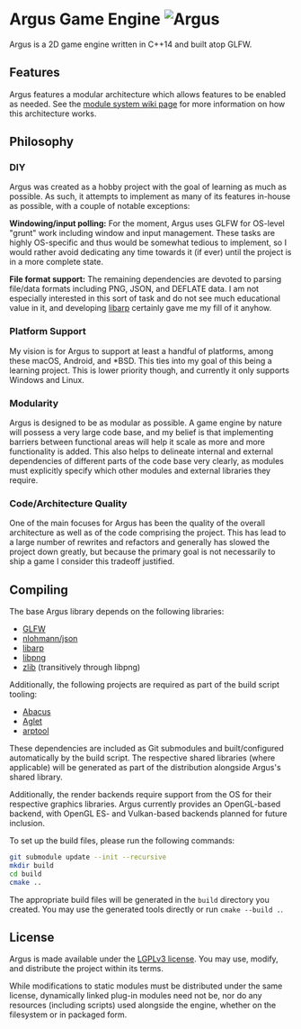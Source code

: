 # Argus Game Engine ![Argus](https://github.com/caseif/Argus/workflows/Argus/badge.svg)

Argus is a 2D game engine written in C++14 and built atop GLFW.

## Features

Argus features a modular architecture which allows features to be enabled as needed. See the
[module system wiki page](https://github.com/caseif/Argus/wiki/Module-System) for more information on how this
architecture works.

## Philosophy

### DIY

Argus was created as a hobby project with the goal of learning as much as possible. As such, it attempts to implement
as many of its features in-house as possible, with a couple of notable exceptions:

**Windowing/input polling:** For the moment, Argus uses GLFW for OS-level "grunt" work including window and input
management. These tasks are highly OS-specific and thus would be somewhat tedious to implement, so I would rather
avoid dedicating any time towards it (if ever) until the project is in a more complete state.

**File format support:** The remaining dependencies are devoted to parsing file/data formats including PNG, JSON, and
DEFLATE data. I am not especially interested in this sort of task and do not see much educational value in it, and
developing [libarp](https://github.com/caseif/libarp) certainly gave me my fill of it anyhow.

### Platform Support

My vision is for Argus to support at least a handful of platforms, among these macOS, Android, and *BSD. This ties into
my goal of this being a learning project. This is lower priority though, and currently it only supports Windows and
Linux.

### Modularity

Argus is designed to be as modular as possible. A game engine by nature will possess a very large code base, and my
belief is that implementing barriers between functional areas will help it scale as more and more functionality is
added. This also helps to delineate internal and external dependencies of different parts of the code base very clearly,
as modules must explicitly specify which other modules and external libraries they require.

### Code/Architecture Quality

One of the main focuses for Argus has been the quality of the overall architecture as well as of the code comprising the
project. This has lead to a large number of rewrites and refactors and generally has slowed the project down greatly,
but because the primary goal is not necessarily to ship a game I consider this tradeoff justified.

## Compiling

The base Argus library depends on the following libraries:

- [GLFW](https://github.com/glfw/glfw/)
- [nlohmann/json](https://github.com/nlohmann/json)
- [libarp](https://github.com/caseif/libarp/)
- [libpng](https://github.com/glennrp/libpng)
- [zlib](https://github.com/madler/zlib) (transitively through libpng)

Additionally, the following projects are required as part of the build script tooling:

- [Abacus](https://github.com/caseif/Abacus)
- [Aglet](https://github.com/caseif/Aglet)
- [arptool](https://github.com/caseif/arptool)

These dependencies are included as Git submodules and built/configured automatically by the build script. The
respective shared libraries (where applicable) will be generated as part of the distribution alongside Argus's shared
library.

Additionally, the render backends require support from the OS for their respective graphics libraries. Argus currently
provides an OpenGL-based backend, with OpenGL ES- and Vulkan-based backends planned for future inclusion.

To set up the build files, please run the following commands:

```bash
git submodule update --init --recursive
mkdir build
cd build
cmake ..
```

The appropriate build files will be generated in the `build` directory you created. You may use the generated tools
directly or run `cmake --build .`.

## License

Argus is made available under the [LGPLv3 license](https://opensource.org/licenses/LGPL-3.0). You may use, modify, and
distribute the project within its terms.

While modifications to static modules must be distributed under the same license, dynamically linked plug-in modules
need not be, nor do any resources (including scripts) used alongside the engine, whether on the filesystem or in
packaged form.
